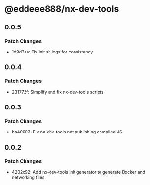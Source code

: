 # @eddeee888/nx-dev-tools

## 0.0.5

### Patch Changes

- 1d9d3aa: Fix init.sh logs for consistency

## 0.0.4

### Patch Changes

- 231772f: Simplify and fix nx-dev-tools scripts

## 0.0.3

### Patch Changes

- ba40093: Fix nx-dev-tools not publishing compiled JS

## 0.0.2

### Patch Changes

- 4202c92: Add nx-dev-tools init generator to generate Docker and networking files
